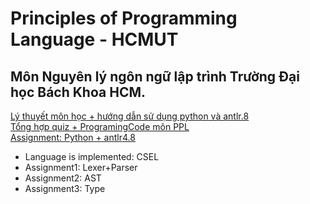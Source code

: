 # Principles of Programming Language - HCMUT
<h2>Môn Nguyên lý ngôn ngữ lập trình Trường Đại học Bách Khoa HCM. </h2>
<a href="https://github.com/phuocloc14/cse-ppl">Lý thuyết môn học + hướng dẫn sử dụng python và antlr.8 </a>
<br/>
<a href="https://github.com/phuocloc14/cse-ppl/tree/master/Lab%2BExercise">Tổng hợp quiz + ProgramingCode môn PPL</a>
<br/>
<a href="https://github.com/phuocloc14/cse-ppl/tree/master/Assignment">Assignment: Python + antlr4.8</a>
<br/>
<ul>
  <li>Language is implemented: CSEL</li>
  <li>Assignment1: Lexer+Parser</li>
  <li>Assignment2: AST</li>
  <li>Assignment3: Type</li>
</ul>

